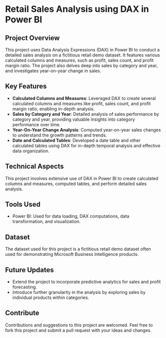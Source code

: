 # Retail Sales Analysis using DAX in Power BI

## Project Overview
This project uses Data Analysis Expressions (DAX) in Power BI to conduct a detailed sales analysis on a fictitious retail demo dataset. It features various calculated columns and measures, such as profit, sales count, and profit margin ratio. The project also delves deep into sales by category and year, and investigates year-on-year change in sales.

## Key Features
- **Calculated Columns and Measures**: Leveraged DAX to create several calculated columns and measures like profit, sales count, and profit margin ratio, enabling in-depth analysis.
- **Sales by Category and Year**: Detailed analysis of sales performance by category and year, providing valuable insights into category performance over time.
- **Year-On-Year Change Analysis**: Computed year-on-year sales changes to understand the growth patterns and trends.
- **Date and Calculated Tables**: Developed a date table and other calculated tables using DAX for in-depth temporal analysis and effective data organization.

## Technical Aspects
This project involves extensive use of DAX in Power BI to create calculated columns and measures, computed tables, and perform detailed sales analysis.

## Tools Used
- Power BI: Used for data loading, DAX computations, data transformation, and visualization.

## Dataset
The dataset used for this project is a fictitious retail demo dataset often used for demonstrating Microsoft Business Intelligence products.

## Future Updates
- Extend the project to incorporate predictive analytics for sales and profit forecasting.
- Introduce further granularity in the analysis by exploring sales by individual products within categories.

## Contribute
Contributions and suggestions to this project are welcomed. Feel free to fork this project and submit a pull request with your ideas and changes.
